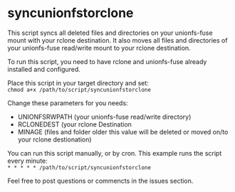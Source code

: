 # syncunionfstorclone
This script syncs all deleted files and directories on your unionfs-fuse mount with your rclone destination. It also moves all files and directories of your unionfs-fuse read/write mount to your rclone destination.<br>

To run this script, you need to have rclone and unionfs-fuse already installed and configured.<br>

Place this script in your target directory and set:<br>
```chmod a+x /path/to/script/syncunionfstorclone```

Change these parameters for you needs:
* UNIONFSRWPATH (your unionfs-fuse read/write directory)
* RCLONEDEST (your rclone Destination
* MINAGE (files and folder older this value will be deleted or moved on/to your rclone destionation)

You can run this script manually, or by cron. This example runs the script every minute:<br>
```* * * * * /path/to/script/syncunionfstorclone```

Feel free to post questions or commencts in the issues section.
